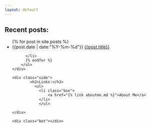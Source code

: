 ```yaml
---
layout: default
---
```



<div class="float_wrapper">
	<div class="post-list">
		<h2>Recent posts:</h2>
		<ul>
		  {% for post in site.posts %}
		  <li class="box">
		  	<span>{{post.date | date:"%Y-%m-%d"}}</span>
		    <a href="{{post.url}}">{{post.title}}</a>
		    
		    
		  </li>
		  {% endfor %}
		</ul>
	</div>
	
	<div class="side">
			<h2>Links:</h2>
			  <ul>
			  	<li class="box">
			  		<a href="{% link aboutme.md %}">About Me</a>
			  	</li>
				</ul>
		
	</div>
	
	<div class="bot"></div> 

</div>

